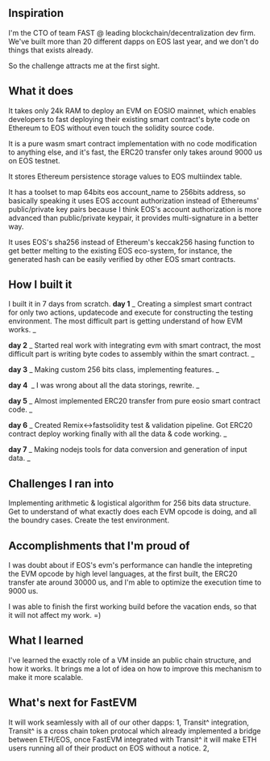 ## Inspiration

I'm the CTO of team FAST @ leading blockchain/decentralization dev firm.
We've built more than 20 different dapps on EOS last year, and we don't do things that exists already.

So the challenge attracts me at the first sight.

## What it does

It takes only 24k RAM to deploy an EVM on EOSIO mainnet, which enables developers to fast deploying their existing smart contract's byte code on Ethereum to EOS without even touch the solidity source code.

It is a pure wasm smart contract implementation with no code modification to anything else, and it's fast, the ERC20 transfer only takes around 9000 us on EOS testnet.

It stores Ethereum persistence storage values to EOS multiindex table.

It has a toolset to map 64bits eos account_name to 256bits address, so basically speaking it uses EOS account authorization instead of Ethereums' public/private key pairs because I think EOS's account authorization is more advanced than public/private keypair, it provides multi-signature in a better way.

It uses EOS's sha256 instead of Ethereum's keccak256 hasing function to get better melting to the existing EOS eco-system, for instance, the generated hash can be easily verified by other EOS smart contracts.

## How I built it

I built it in 7 days from scratch.
**day 1**
_ Creating a simplest smart contract for only two actions, updatecode and execute for constructing the testing environment. The most difficult part is getting understand of how EVM works. _

**day 2**
_ Started real work with integrating evm with smart contract, the most difficult part is writing byte codes to assembly within the smart contract. _

**day 3**
_ Making custom 256 bits class, implementing features. _

**day 4 **
_ I was wrong about all the data storings, rewrite. _

**day 5**
_ Almost implemented ERC20 transfer from pure eosio smart contract code. _

**day 6**
_ Created Remix<->fastsolidity test & validation pipeline. Got ERC20 contract deploy working finally with all the data & code working. _

**day 7**
_ Making nodejs tools for data conversion and generation of input data. _

## Challenges I ran into

Implementing arithmetic & logistical algorithm for 256 bits data structure.
Get to understand of what exactly does each EVM opcode is doing, and all the boundry cases.
Create the test environment.

## Accomplishments that I'm proud of

I was doubt about if EOS's evm's performance can handle the intepreting the EVM opcode by high level languages, at the first built, the ERC20 transfer ate around 30000 us, and I'm able to optimize the execution time to 9000 us.

I was able to finish the first working build before the vacation ends, so that it will not affect my work. =)

## What I learned

I've learned the exactly role of a VM inside an public chain structure, and how it works. It brings me a lot of idea on how to improve this mechanism to make it more scalable.

## What's next for FastEVM

It will work seamlessly with all of our other dapps:
1, Transit^ integration, Transit^ is a cross chain token protocal which already implemented a bridge between ETH/EOS, once FastEVM integrated with Transit^ it will make ETH users running all of their product on EOS without a notice.
2, 